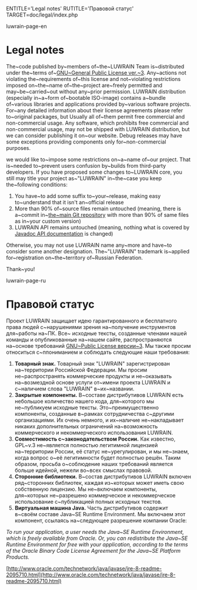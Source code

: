 
ENTITLE='Legal notes'
RUTITLE='Правовой статус'
TARGET=doc/legal/index.php

luwrain-page-en

# Legal notes

The~code published by~members of~the~LUWRAIN Team
is~distributed under the~terms of~[GNU~General Public License ver.~3](https://en.wikipedia.org/wiki/GNU_General_Public_License).
Any~actions not violating the~requirements of~this license and not~violating restrictions imposed on~the~name of~the~project are~freely permitted 
and may~be~carried~out without any~prior permission.
LUWRAIN distribution (especially in~a~form of~bootable ISO-image)
contains a~bundle of~various libraries and applications provided by~various software projects.
For~any detailed information about their license agreements please refer to~original packages,
but Usually all of~them permit   free commercial and non-commercial usage.
Any software, which prohibits free commercial and non-commercial usage, may not be shipped with LUWRAIN distribution,
but we can consider publishing it on~our website.
Debug releases may have some exceptions providing components only for~non-commercial purposes. 

we would like to~impose some restrictions on~a~name of~our project.
That is~needed to~prevent users confusion by~builds from third-party developers.
If you have  proposed some changes to~LUWRAIN core,
you still may title your project as~"LUWRAIN" in~the~case you keep  the~following conditions:

1. You have~to add some suffix to~your~release, making easy to~understand that it isn't an~official release
2. More than 90% of~source files remain untouched 
(meaning, there is a~commit in~[the~main Git repository](https://github.com/luwrain/luwrain.git) with more than 90% of same files as in~your custom version) 
3. LUWRAIN API remains untouched 
(meaning, nothing what is covered by [Javadoc API documentation](/api/) is changed)

Otherwise, you may not use LUWRAIN name any~more and have~to consider some another designation.
The~"LUWRAIN" trademark is~applied for~registration on~the~territory of~Russian Federation.

Thank~you!

luwrain-page-ru

# Правовой статус

Проект LUWRAIN защищает идею гарантированного и бесплатного права людей с~нарушениями зрения на~получение инструментов для~работы на~ПК.
Все~ исходные тексты, созданные членами нашей команды и опубликованные на~нашем сайте,
распространяются на~основе требований [GNU~Public License версии~3](https://ru.wikipedia.org/wiki/GNU_General_Public_License).
Мы также просим относиться с~ппониманием и соблюдать следующие  наши требования:

1. __Товарный знак.__
Товарный знак "LUWRAIN" зарегистрирован на~территории Российской Федерации.
Мы просим не~распространять коммерческие продукты и не~оказывать на~возмездной основе услуги от~имени проекта LUWRAIN и с~наличием слова "LUWRAIN" в~их~названии.
1. __Закрытые компоненты.__
В~составе дистрибутивов LUWRAIN есть небольшое количество нашего кода,
для~которого мы не~публикуем исходные тексты.
Это~преимущественно компоненты, созданные в~рамках сотрудничества с~другими организациями.
Их очень немного, и их~наличие не~накладывает никаких дополнительных ограничений на~возможность коммерческого и некоммерческого использования LUWRAIN.
1. __Совместимость с~законодательством России.__
Как известно, GPL~v.3 не~является полностью легитимной лицензией на~территории России,
её статус  не~урегулирован, и мы не~знаем,
когда вопрос о~её легитимности будет полностью решён.
Таким образом, просьба о~соблюдение наших требований является  больше идейной,
нежели во~всех смыслах правовой.
1. __Сторонние библиотеки.__
В~состав дистрибутивов LUWRAIN включен ряд~сторонних библиотек,
каждая из~которых может иметь свою собственную лицензию.
Мы не~включаем компоненты, для~которых не~разрешено коммерческое и некоммерческое использование с~публикацией полных исходных текстов.
1. __Виртуальная машина Java.__
Часть дистрибутивов содержит в~своём составе Java~SE Runtime Environment.
Мы включаем этот компонент, ссылаясь на~следующее разрешение компании Oracle:

_To run your application, a user needs the Java~SE Runtime Environment, which is freely available from Oracle. Or, you can redistribute
the Java~SE Runtime Environment for free with your application, according to the terms of the Oracle Binary Code License Agreement for
the Java~SE Platform Products._

[http://www.oracle.com/technetwork/java/javase/jre-8-readme-2095710.html](http://www.oracle.com/technetwork/java/javase/jre-8-readme-2095710.html)


